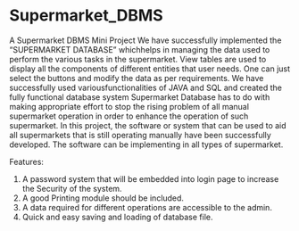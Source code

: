 # Supermarket_DBMS
A Supermarket DBMS Mini Project
We have successfully implemented the “SUPERMARKET DATABASE” 
whichhelps in managing the data used to perform the various tasks in the
supermarket.
View tables are used to display all the components of different entities that
user needs. One can just select the buttons and modify the data as per
requirements.
We have successfully used variousfunctionalities of JAVA and SQL and created
the fully functional database system
Supermarket Database has to do with making appropriate effort to stop the rising 
problem of all manual supermarket operation in order to enhance the operation
of such supermarket.
In this project, the software or system that can be used to aid all supermarkets
that is still operating manually have been successfully developed.
The software can be implementing in all types of supermarket.

Features:
1. A password system that will be embedded into login page to increase the
Security of the system.
2. A good Printing module should be included.
3. A data required for different operations are accessible to the admin.
4. Quick and easy saving and loading of database file.
